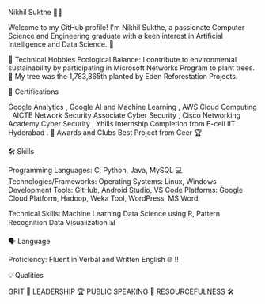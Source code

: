 Nikhil Sukthe 👨‍💻

Welcome to my GitHub profile! I'm Nikhil Sukthe, a passionate Computer Science and Engineering graduate with a keen interest in Artificial Intelligence and Data Science. 🚀

🌱 Technical Hobbies
Ecological Balance: I contribute to environmental sustainability by participating in Microsoft Networks Program to plant trees. 
🌳 My tree was the 1,783,865th planted by Eden Reforestation Projects.


📜 Certifications

Google Analytics ,
Google AI and Machine Learning ,
AWS Cloud Computing ,
AICTE Network Security Associate Cyber Security ,
Cisco Networking Academy Cyber Security ,
Yhills Internship Completion from E-cell IIT Hyderabad .
🏅 Awards and Clubs
Best Project from Ceer 🏆

🛠 Skills

Programming Languages: C, Python, Java, MySQL 💻
Technologies/Frameworks:
Operating Systems: Linux, Windows
Development Tools: GitHub, Android Studio, VS Code
Platforms: Google Cloud Platform, Hadoop, Weka Tool, WordPress, MS Word

Technical Skills:
Machine Learning
Data Science using R, Pattern Recognition
Data Visualization 📊

🗣 Language

Proficiency: Fluent in Verbal and Written English 🌐 !!

💡 Qualities

GRIT 💪
LEADERSHIP 🏆
PUBLIC SPEAKING 🎤
RESOURCEFULNESS 🛠

